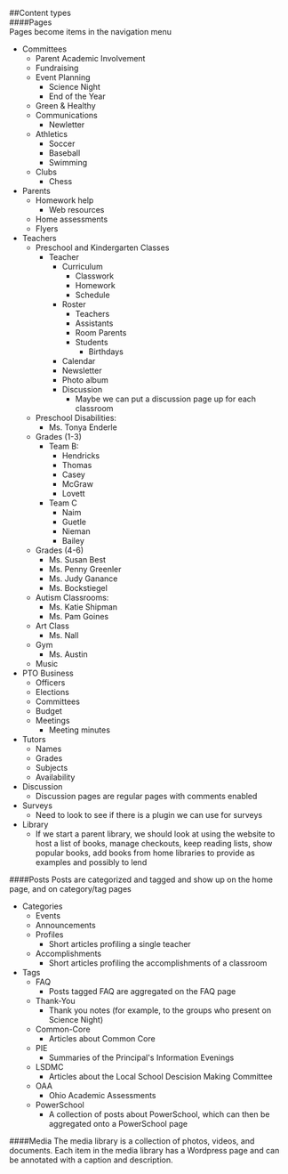 ##Content types  
####Pages  
Pages become items in the navigation menu  
+ Committees  
  + Parent Academic Involvement  
  + Fundraising
  + Event Planning
    + Science Night
    + End of the Year
  + Green & Healthy
  + Communications
    + Newletter
  + Athletics
    + Soccer
    + Baseball
    + Swimming
  + Clubs
    + Chess
+ Parents
  + Homework help
    + Web resources
  + Home assessments
  + Flyers
+ Teachers
  + Preschool and Kindergarten Classes
    + Teacher
      + Curriculum
        + Classwork
        + Homework
        + Schedule
      + Roster
        + Teachers
        + Assistants
        + Room Parents
        + Students
          + Birthdays
      + Calendar
      + Newsletter
      + Photo album
      + Discussion
        + Maybe we can put a discussion page up for each classroom
  + Preschool Disabilities: 
    + Ms. Tonya Enderle
  + Grades (1-3)
    + Team B:
      + Hendricks
      + Thomas
      + Casey
      + McGraw
      + Lovett
    + Team C
      + Naim
      + Guetle
      + Nieman
      + Bailey
  + Grades (4-6)
    + Ms. Susan Best
    + Ms. Penny Greenler
    + Ms. Judy Ganance
    + Ms. Bockstiegel
  + Autism Classrooms: 
    + Ms. Katie Shipman
    + Ms. Pam Goines
  + Art Class
    + Ms. Nall
  + Gym
    + Ms. Austin
  + Music
+ PTO Business
  + Officers
  + Elections
  + Committees
  + Budget
  + Meetings
    + Meeting minutes
+ Tutors
  + Names
  + Grades
  + Subjects
  + Availability
+ Discussion
  + Discussion pages are regular pages with comments enabled
+ Surveys
  + Need to look to see if there is a plugin we can use for surveys
+ Library
  + If we start a parent library, we should look at using the website to host a list of books, manage checkouts, keep reading lists, show popular books, add books from home libraries to provide as examples and possibly to lend

####Posts
Posts are categorized and tagged and show up on the home page, and on category/tag pages 	
+ Categories  
  + Events
  + Announcements
  + Profiles
    + Short articles profiling a single teacher
  + Accomplishments
    + Short articles profiling the accomplishments of a classroom
+ Tags
  + FAQ
    + Posts tagged FAQ are aggregated on the FAQ page
  + Thank-You
    + Thank you notes (for example, to the groups who present on Science Night)
  + Common-Core
    + Articles about Common Core
  + PIE
    + Summaries of the Principal's Information Evenings
  + LSDMC
    + Articles about the Local School Descision Making Committee
  + OAA
    + Ohio Academic Assessments
  + PowerSchool
    + A collection of posts about PowerSchool, which can then be aggregated onto a PowerSchool page

####Media
The media library is a collection of photos, videos, and documents. Each item in the media library has a Wordpress page and can be annotated with a caption and description.
